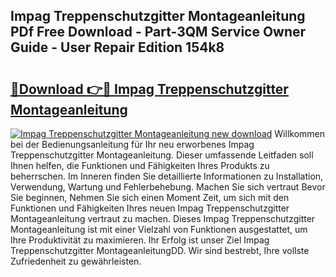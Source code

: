 ## Impag Treppenschutzgitter Montageanleitung PDf Free Download - Part-3QM Service Owner Guide - User Repair Edition 154k8

# <h2><a href="http://df6ah41.blite.top/?on=Impag+Treppenschutzgitter+Montageanleitung">🔗Download 👉🔴 Impag Treppenschutzgitter Montageanleitung</a></h2>

[![Impag Treppenschutzgitter Montageanleitung new download](https://i.imgur.com/lujVjoI.png)](http://df6ah41.blite.top/?on=Impag+Treppenschutzgitter+Montageanleitung)
Willkommen bei der Bedienungsanleitung für Ihr neu erworbenes Impag Treppenschutzgitter Montageanleitung. Dieser umfassende Leitfaden soll Ihnen helfen, die Funktionen und Fähigkeiten Ihres Produkts zu beherrschen. Im Inneren finden Sie detaillierte Informationen zu Installation, Verwendung, Wartung und Fehlerbehebung. Machen Sie sich vertraut Bevor Sie beginnen, Nehmen Sie sich einen Moment Zeit, um sich mit den Funktionen und Fähigkeiten Ihres neuen Impag Treppenschutzgitter Montageanleitung vertraut zu machen. Dieses Impag Treppenschutzgitter Montageanleitung ist mit einer Vielzahl von Funktionen ausgestattet, um Ihre Produktivität zu maximieren. Ihr Erfolg ist unser Ziel Impag Treppenschutzgitter MontageanleitungDD. Wir sind bestrebt, Ihre vollste Zufriedenheit zu gewährleisten.
